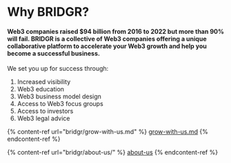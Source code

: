 # Why BRIDGR?

#### Web3 companies raised $94 billion from 2016 to 2022 but more than 90% will fail. BRIDGR is a collective of Web3 companies offering a unique collaborative platform to accelerate your Web3 growth and help you become a successful business.

We set you up for success through:

1. Increased visibility&#x20;
2. Web3 education&#x20;
3. Web3 business model design
4. Access to Web3 focus groups&#x20;
5. Access to investors&#x20;
6. Web3 legal advice

{% content-ref url="bridgr/grow-with-us.md" %}
[grow-with-us.md](bridgr/grow-with-us.md)
{% endcontent-ref %}

{% content-ref url="bridgr/about-us/" %}
[about-us](bridgr/about-us/)
{% endcontent-ref %}
